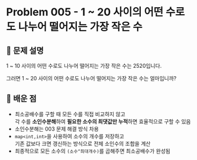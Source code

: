# Problem 005 - 1 ~ 20 사이의 어떤 수로도 나누어 떨어지는 가장 작은 수 
 
## 📝 문제 설명 
 
1 ~ 10 사이의 어떤 수로도 나누어 떨어지는 가장 작은 수는 2520입니다.  
  
그러면 1 ~ 20 사이의 어떤 수로도 나누어 떨어지는 가장 작은 수는 얼마입니까?  
 
## 🧠 배운 점 
- 최소공배수를 구할 때 모든 수를 직접 비교하지 않고  
  각 수를 **소인수분해**하여 **필요한 소수의 최댓값만 누적**하면 효율적으로 구할 수 있음  
- 소인수분해는 003 문제 해결 방식 차용  
- `map<int,int>`을 사용하여 소수의 개수를 저장하고  
  기존 값보다 크면 갱신하는 방식으로 전체 소인수의 조합을 계산  
- 최종적으로 모든 소수의 `(소수^최대개수)`를 곱해주면 최소공배수가 완성됨
